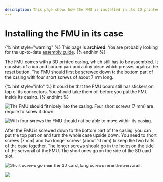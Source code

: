 ```yaml
---
description: This page shows how the FMU is installed in its 3D printed case.
---
```


# Installing the FMU in its case

{% hint style="warning" %}
This page is **archived**. You are probably looking for the up-to-date [assembly guide](../../userguide/assembly/).
{% endhint %}

The FMU comes with a 3D printed casing, which still has to be assembled. It consists of a top and bottom part and a tiny piece which presses against the reset button. The FMU should first be screwed down to the bottom part of the casing with four short screws of about 7 mm long.

{% hint style="info" %}
It could be that the FMU board still has stickers on top of its connectors. You should take them off before you put the FMU inside its casing.
{% endhint %}

![The FMU should fit nicely into the casing. Four short screws \(7 mm\) are require to screw it down.](../../.gitbook/assets/fmu-case.jpg)

![With four screws the FMU should not be able to move within its casing.](../../.gitbook/assets/fmu-case-screws.jpg)

After the FMU is screwed down to the bottom part of the casing, you can put the top part on and turn the whole case upside down. You need to short screws \(7 mm\) and two longer screws \(about 10 mm\) to keep the two halfs of the case together. The longer screws should go in the holes on the side of the servorail of the FMU. The short ones go on the side of the SD card slot.

![Short screws go near the SD card, long screws near the servorail.](../../.gitbook/assets/fmu-case-bottom.jpg)

![](../../.gitbook/assets/fmu-case-assembled.jpg)

